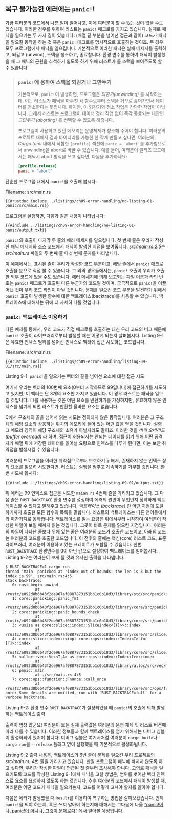## 복구 불가능한 에러에는 `panic!`!

가끔 여러분의 코드에서 나쁜 일이 일어나고, 이에 여러분이 할 수 있는 것이 없을 수도 있습니다.
이러한 경우를 위하여 러스트는 `panic!` 매크로를 가지고 있습니다. 실제로 패닉을
일으키는 두 가지 길이 있습니다: (배열 끝 부분을 넘어선 접근과 같이) 코드가
패닉을 일으킬 동작을 하는 것 혹은 `panic!` 매크로를 명시적으로 호출하는 것이죠.
두 경우 모두 프로그램에서 패닉을 일으킵니다. 기본적으로 이러한 패닉은 실패 메세지를
출력하고, 되감고 (unwind), 스택을 청소하고, 종료합니다. 환경 변수를 통하여
패닉이 발생했을 때 그 패닉의 근원을 추척하기 쉽도록 하기 위해 러스트가 콜 스택을 
보여주도록 할 수 있습니다.

> ### `panic!`에 응하여 스택을 되감거나 그만두기
>
> 기본적으로, `panic!`이 발생하면, 프로그램은 *되감기(unwinding)* 를 시작하는데,
> 이는 러스트가 패닉을 마주친 각 함수로부터 스택을 거꾸로 훑어가면서 데이터를
> 청소한다는 뜻입니다. 하지만, 이 되감기와 청소 작업은 간단한 작업이 아닙니다.
> 그래서 러스트는 프로그램이 데이터 정리 작업 없이 즉각 종료되는 대안인
> *그만두기 (aborting)* 를 선택할 수 있도록 해줍니다.
> 
> 프로그램이 사용하고 있던 메모리는 운영체제가 청소해 주어야 합니다.
> 여러분의 프로젝트 내에서 결과 바이너리를 가능한 한 작게 만들고 싶다면,
> 여러분의 *Cargo.toml* 내에서 적합한 `[profile]` 섹션에 `panic = 'abort'`를
> 추가함으로써 unwinding을 abort로 바꿀 수 있습니다.
> 예를 들어, 여러분이 릴리즈 모드에서는 패닉시 abort 방식을
> 쓰고 싶다면, 다음을 추가하세요:
>
> ```toml
> [profile.release]
> panic = 'abort'
> ```

단순한 프로그램 내에서 `panic!`을 호출해 봅시다:

<span class="filename">Filename: src/main.rs</span>

```rust,should_panic,panics
{{#rustdoc_include ../listings/ch09-error-handling/no-listing-01-panic/src/main.rs}}
```

프로그램을 실행하면, 다음과 같은 내용이 나타납니다:

```console
{{#include ../listings/ch09-error-handling/no-listing-01-panic/output.txt}}
```

`panic!`의 호출이 마지막 두 줄의 에러 메세지를 일으킵니다.
첫 번째 줄은 우리가 작성한 패닉 메세지와 소스 코드에서 패닉이
발생한 지점을 보여줍니다. *src/main.rs:2:5*는 *src/main.rs* 파일의
두 번째 줄 다섯 번째 문자를 나타냅니다.

이 예제에서는, 표시된 줄이 우리가 작성한 코드 부분이고, 해당 줄에서
`panic!` 매크로 호출을 눈으로 직접 볼 수 있습니다. 그 외의 경우들에서는,
`panic!` 호출이 우리가 호출한 외부 코드에 있을 수도 있습니다. 에러 메세지에 의해
보고되는 파일 이름과 라인 번호는 `panic!` 매크로가 호출된 다른 누군가의 코드일 것이며,
궁극적으로 `panic!`을 이끌어낸 것이 우리 코드 라인이 아닐 것입니다.
문제를 일으킨 코드 부분을 발견하기 위해서 `panic!` 호출이 발생한 함수에 대한
백트레이스(backtrace)를 사용할 수 있습니다. 백트레이스에 대해서는 뒤에 더 자세히
다룰 것입니다.

### `panic!` 백트레이스 이용하기

다른 예제를 통해서, 우리 코드가 직접 매크로를 호출하는 대신 우리
코드의 버그 때문에 `panic!` 호출이 라이브러리로부터 발생할 때는
어떻게 되는지 살펴봅시다. Listing 9-1은 유효한 인덱스 범위를 넘어선
인덱스로 벡터에 접근 시도하는 코드입니다.

<span class="filename">Filename: src/main.rs</span>

```rust,should_panic,panics
{{#rustdoc_include ../listings/ch09-error-handling/listing-09-01/src/main.rs}}
```

<span class="caption">Listing 9-1: `panic!`을 일으키는 벡터의 끝을 넘어선
요소에 대한 접근 시도</span>

여기서 우리는 벡터의 100번째 요소(0부터 시작하므로 99입니다)에 접근하기를
시도하고 있지만, 이 벡터는 단 3개의 요소만 가지고 있습니다. 이 경우 러스트는
패닉을 일으킬 것입니다. `[]`를 사용하는 것은 어떤 요소를 반환하기를
가정하지만, 유효하지 않은 인덱스를 넘기게 되면 러스트가 반환할 올바른
요소는 없습니다.

C에서 구조체의 끝을 넘어서 읽는 시도는 정의되지 않은 동작입니다.
여러분은 그 구조체의 해당 요소와 상응하는 위치의 메모리에 들어 있는
어떤 값을 얻을 것입니다. 설령 그 메모리 영역이 해당 구조체의 소유가
아닐지라도 말이죠. 이러한 것을 *버퍼 오버리드(buffer overread)* 라 하며,
접근이 허용되서는 안되는 데이터를 읽기 위해 어떤 공격자가 배열 뒤에 저장된
데이터를 읽어낼 요량으로 인덱스를 다루게 된다면,
이는 보안 취약점을 발생시킬 수 있습니다.

여러분의 프로그램을 이러한 취약점으로부터 보호하기 위해서, 존재하지 않는
인덱스 상의 요소를 읽으려 시도한다면, 러스트는 실행을 멈추고 계속하기를
거부할 것입니다. 한번 시도해 봅시다:

```console
{{#include ../listings/ch09-error-handling/listing-09-01/output.txt}}
```

위 에러는 99 인텍스로 접근을 시도한 `maian.rs` 4번째 줄을 가리키고
있습니다. 그 다음 줄은 `RUST_BACKTRACE` 환경 변수를 설정하여 에러의
원인이 무엇인지 정확하게 백트레이스할 수 있다고 말해주고 있습니다.
*백트레이스 (backtrace)* 란 어떤 지점에 도달하기까지 호출한 모든 함수의
목록을 말합니다. 러스트의 백트레이스는 다른 언어들에서와 마찬가지로 동작합니다:
백트레이스를 읽는 요령은 위에서부터 시작하여 여러분이 작성한 파일이 보일 때까지
읽는 것입니다. 그곳이 바로 문제를 읽으킨 지점입니다. 여러분의 파일이 나타난
줄보다 위에 있는 줄은 여러분의 코드가 호출한 코드이고, 아래의 코드는 여러분의
코드를 호출한 코드입니다. 이 전후의 줄에는 핵심(core) 러스트 코드, 표준
라이브러리, 여러분이 이용하고 있는 크레이트가 포함될 수 있습니다.
한번 `RUST_BACKTRACE` 환경변수를 0이 아닌 값으로 설정하여 백트레이스를
얻어봅시다. Listing 9-2는 여러분이 보게 될 것과 유사한 출력을 나타냅니다.

<!-- manual-regeneration
cd listings/ch09-error-handling/listing-09-01
RUST_BACKTRACE=1 cargo run
copy the backtrace output below
check the backtrace number mentioned in the text below the listing
-->

```console
$ RUST_BACKTRACE=1 cargo run
thread 'main' panicked at 'index out of bounds: the len is 3 but the index is 99', src/main.rs:4:5
stack backtrace:
   0: rust_begin_unwind
             at /rustc/e092d0b6b43f2de967af0887873151bb1c0b18d3/library/std/src/panicking.rs:584:5
   1: core::panicking::panic_fmt
             at /rustc/e092d0b6b43f2de967af0887873151bb1c0b18d3/library/core/src/panicking.rs:142:14
   2: core::panicking::panic_bounds_check
             at /rustc/e092d0b6b43f2de967af0887873151bb1c0b18d3/library/core/src/panicking.rs:84:5
   3: <usize as core::slice::index::SliceIndex<[T]>>::index
             at /rustc/e092d0b6b43f2de967af0887873151bb1c0b18d3/library/core/src/slice/index.rs:242:10
   4: core::slice::index::<impl core::ops::index::Index<I> for [T]>::index
             at /rustc/e092d0b6b43f2de967af0887873151bb1c0b18d3/library/core/src/slice/index.rs:18:9
   5: <alloc::vec::Vec<T,A> as core::ops::index::Index<I>>::index
             at /rustc/e092d0b6b43f2de967af0887873151bb1c0b18d3/library/alloc/src/vec/mod.rs:2591:9
   6: panic::main
             at ./src/main.rs:4:5
   7: core::ops::function::FnOnce::call_once
             at /rustc/e092d0b6b43f2de967af0887873151bb1c0b18d3/library/core/src/ops/function.rs:248:5
note: Some details are omitted, run with `RUST_BACKTRACE=full` for a verbose backtrace.
```

<span class="caption">Listing 9-2: 환경 변수 `RUST_BACKTRACE`가 설정되었을 때 `panic!`의
호출에 의해 발생하는 백트레이스 출력</span>

출력이 엄청 많군요! 여러분이 보는 실제 출력값은 여러분의 운영 체제 및
러스트 버전에 따라 다를 수 있습니다. 이러한 정보들과 함께 백트레이스를
얻기 위해서는 디버그 심볼이 활성화되어 있어야 합니다. 디버그 심볼은 여기서처럼
여러분이 `cargo build`나 `cargo run`을 `--release` 플래그 없이 실행했을 때
기본적으로 활성화됩니다.

Listing 9-2 출력 내용은, 백트레이스의 6번 줄이 문제를 일으킨
우리 프로젝트의 *src/main.rs*, 4번 줄을 가리키고 있습니다.
만일 프로그램이 패닉에 빠지지 않도록 하고 싶다면, 우리가 작성한
파일이 언급된 첫 줄부터 조사해야 합니다. 고의로 패닉을 일으키도록
코드를 작성한 Listing 9-1에서 패닉을 고칠 방법은, 범위를 벗어난
벡터 인덱스로 요소를 요청하지 않도록 하는 것입니다. 추후 여러분의
코드에서 패닉이 발생할 때, 여러분은 어떤 코드가 패닉을 일으키는지,
코드를 어떻게 고쳐야 할지를 알아야 합니다.

다음은 에러가 발생했을 때 `Result`를 이용하여 복구하는 방법을 살펴보겠습니다.
언제 `panic!`을 써야 하는지, 혹은 쓰지 말아야 하는지에 대해서는
그다음에 나올 [“panic!이냐, panic!이 아니냐, 그것이 문제로다”][to-panic-or-not-to-panic]<!-- ignore -->
에서 알아볼 예정입니다.

[to-panic-or-not-to-panic]:
ch09-03-to-panic-or-not-to-panic.html%23panic%21%EC%9D%B4%EB%83%90%2C%20panic%21%EC%9D%B4%20%EC%95%84%EB%8B%88%EB%83%90%2C%20%EA%B7%B8%EA%B2%83%EC%9D%B4%20%EB%AC%B8%EC%A0%9C%EB%A1%9C%EB%8B%A4
